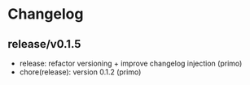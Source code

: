 # Changelog

## release/v0.1.5
* release: refactor versioning + improve changelog injection (primo)
* chore(release): version 0.1.2 (primo)
